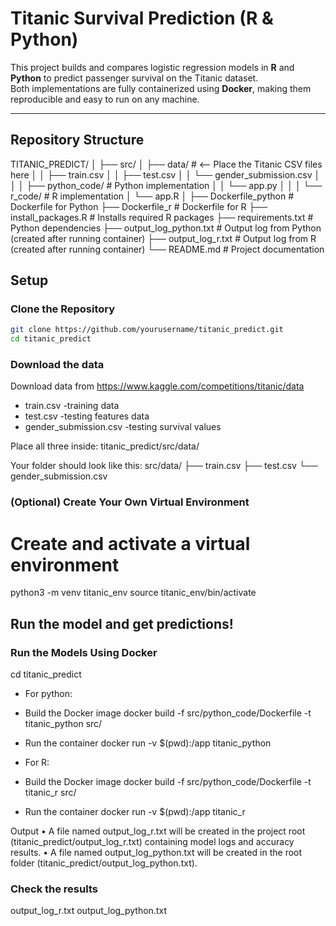 # Titanic Survival Prediction (R & Python)

This project builds and compares logistic regression models in **R** and **Python** to predict passenger survival on the Titanic dataset.  
Both implementations are fully containerized using **Docker**, making them reproducible and easy to run on any machine.

---

## Repository Structure
TITANIC_PREDICT/
│
├── src/
│   ├── data/                         # <– Place the Titanic CSV files here
│   │   ├── train.csv
│   │   ├── test.csv
│   │   └── gender_submission.csv
│   │
│   ├── python_code/                  # Python implementation
│   │   └── app.py
│   │
│   └── r_code/                       # R implementation
│       └── app.R
│
├── Dockerfile_python                 # Dockerfile for Python
├── Dockerfile_r                      # Dockerfile for R
├── install_packages.R                # Installs required R packages
├── requirements.txt                  # Python dependencies
├── output_log_python.txt             # Output log from Python (created after running container)
├── output_log_r.txt                  # Output log from R (created after running container)
└── README.md                         # Project documentation

## Setup

### Clone the Repository

```bash
git clone https://github.com/yourusername/titanic_predict.git
cd titanic_predict
```

### Download the data
Download data from https://www.kaggle.com/competitions/titanic/data
* train.csv                      -training data
* test.csv                       -testing features data
* gender_submission.csv          -testing survival values   

Place all three inside:
titanic_predict/src/data/

Your folder should look like this:
src/data/
├── train.csv
├── test.csv
└── gender_submission.csv

### (Optional) Create Your Own Virtual Environment
# Create and activate a virtual environment
python3 -m venv titanic_env
source titanic_env/bin/activate

## Run the model and get predictions!

### Run the Models Using Docker

cd titanic_predict

- For python:

* Build the Docker image
docker build -f src/python_code/Dockerfile -t titanic_python src/

* Run the container
docker run -v $(pwd):/app titanic_python

- For R:

* Build the Docker image
docker build -f src/python_code/Dockerfile -t titanic_r src/

* Run the container
docker run -v $(pwd):/app titanic_r

Output
	•	A file named output_log_r.txt will be created in the project root (titanic_predict/output_log_r.txt) containing model logs and accuracy results.
    •	A file named output_log_python.txt will be created in the root folder (titanic_predict/output_log_python.txt).

### Check the results

output_log_r.txt
output_log_python.txt